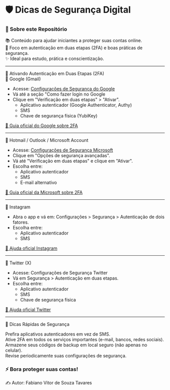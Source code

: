 <h1> 🛡️ Dicas de Segurança Digital </h1>

<h3>🚀 Sobre este Repositório</h3>

📚 Conteúdo para ajudar iniciantes a proteger suas contas online.<br>
🔐 Foco em autenticação em duas etapas (2FA) e boas práticas de segurança.<br>
✨ Ideal para estudo, prática e conscientização.

<hr>

📌 Ativando Autenticação em Duas Etapas (2FA)<br>
🔹 Google (Gmail)<br>
 <ul class="Gmail">
	<li> Acesse: <a href="https://myaccount.google.com/security"> Configurações de Segurança do Google</a></li>
	<li>Vá até a seção "Como fazer login no Google</li>
		<li>Clique em "Verificação em duas etapas" > "Ativar".
	       	<ul>
	           <li>Aplicativo autenticador (Google Authenticator, Authy)</li>
	           <li>SMS</li>
	           <li>Chave de segurança física (YubiKey)</li>
		</ul>
		</li>
 </ul>

[🔗 Guia oficial do Google sobre 2FA](https://myaccount.google.com/security)

<hr>

🔹 Hotmail / Outlook / Microsoft Account
<ul class="Microsoft">
	<li> Acesse: <a href="https://account.microsoft.com/security"> Configurações de Segurança Microsoft</a></li>
	<li>Clique em "Opções de segurança avançadas".</li>
	<li>Vá até "Verificação em duas etapas" e clique em "Ativar".</li>
		<li>Escolha entre:
	       	<ul>
	           <li>Aplicativo autenticador</li>
	           <li>SMS</li>
	           <li>E-mail alternativo</li>
		</ul>
		</li>
 </ul>

[🔗 Guia oficial da Microsoft sobre 2FA](https://support.microsoft.com/pt-br/account-billing/como-usar-a-verifica%C3%A7%C3%A3o-em-duas-etapas-para-sua-conta-microsoft-c7910146-672f-01e9-50a0-93b4585e7eb4)

<hr>

🔹 Instagram
<ul class="Instagram">
	<li> Abra o app e vá em: Configurações > Segurança > Autenticação de dois fatores. </li>
		<li>Escolha entre:
	       	<ul>
	           <li>Aplicativo autenticador</li>
	           <li>SMS</li>
	           </ul>
		</li>
 </ul>

[🔗 Ajuda oficial Instagram](https://help.instagram.com/566810106808145)

<hr>

🔹 Twitter (X)
<ul class="Twitter">
	<li> Acesse: Configurações de Segurança Twitter </li>
	<li> Vá em Segurança > Autenticação em duas etapas. </li>
		<li>Escolha entre:
	       	<ul>
	           <li>Aplicativo autenticador</li>
	           <li>SMS</li>
	           <li>Chave de segurança física</li>
	           </ul>
		</li>
 </ul
	   
[🔗 Ajuda oficial Twitter](https://help.x.com/pt/managing-your-account/two-factor-authentication)

<hr>

🎯 Dicas Rápidas de Segurança <br>

Prefira aplicativos autenticadores em vez de SMS. <br>
Ative 2FA em todos os serviços importantes (e-mail, bancos, redes sociais). <br>
Armazene seus códigos de backup em local seguro (não apenas no celular). <br>
Revise periodicamente suas configurações de segurança. <br>

<h3>⚡ Bora proteger suas contas! </h3>

✍️ Autor: Fabiano Vitor de Souza Tavares
